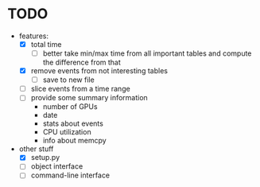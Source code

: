# TODO

- features:
  - [x] total time
    - [ ] better take min/max time from all important tables and compute the difference from that
  - [x] remove events from not interesting tables
    - [ ] save to new file
  - [ ] slice events from a time range
  - [ ] provide some summary information
    - number of GPUs
    - date
    - stats about events
    - CPU utilization
    - info about memcpy
- other stuff
  - [x] setup.py
  - [ ] object interface
  - [ ] command-line interface
